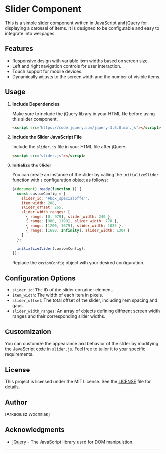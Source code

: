 # Slider Component

This is a simple slider component written in JavaScript and jQuery for displaying a carousel of items. It is designed to be configurable and easy to integrate into webpages.

## Features

- Responsive design with variable item widths based on screen size.
- Left and right navigation controls for user interaction.
- Touch support for mobile devices.
- Dynamically adjusts to the screen width and the number of visible items.

## Usage

1. **Include Dependencies**

   Make sure to include the jQuery library in your HTML file before using this slider component.

   ```html
   <script src="https://code.jquery.com/jquery-3.6.0.min.js"></script>
   ```

2. **Include the Slider JavaScript File**

   Include the `slider.js` file in your HTML file after jQuery.

   ```html
   <script src="slider.js"></script>
   ```

3. **Initialize the Slider**

   You can create an instance of the slider by calling the `initializeSlider` function with a configuration object as follows:

   ```javascript
   $(document).ready(function () {
     const customConfig = {
       slider_id: "#box_specialoffer",
       item_width: 208,
       slider_offset: 265,
       slider_width_ranges: [
         { range: [0, 979], slider_width: 240 },
         { range: [980, 1199], slider_width: 770 },
         { range: [1200, 1679], slider_width: 1035 },
         { range: [1680, Infinity], slider_width: 1300 }
       ]
     };

     initializeSlider(customConfig);
   });
   ```

   Replace the `customConfig` object with your desired configuration.

## Configuration Options

- `slider_id`: The ID of the slider container element.
- `item_width`: The width of each item in pixels.
- `slider_offset`: The total offset of the slider, including item spacing and gaps.
- `slider_width_ranges`: An array of objects defining different screen width ranges and their corresponding slider widths.

## Customization

You can customize the appearance and behavior of the slider by modifying the JavaScript code in `slider.js`. Feel free to tailor it to your specific requirements.

## License

This project is licensed under the MIT License. See the [LICENSE](LICENSE) file for details.

## Author

[Arkadiusz Wochniak]

## Acknowledgments

- [jQuery](https://jquery.com/) - The JavaScript library used for DOM manipulation.

---
